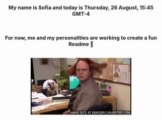 


<div align="center">
<h3 >My name is Sofia and today is Thursday, 26 August, 15:45 GMT-4</h3><br>
<h3 >For now, me and my personalities are working to create a fun Readme 👋
</h3><br>
<img src='img/dwight.gif' alt='working...'/>
</div>
